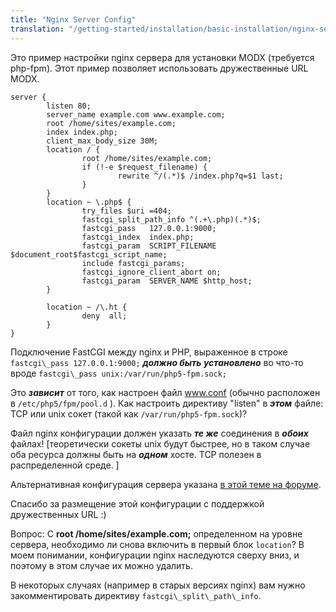 ```yaml
---
title: "Nginx Server Config"
translation: "/getting-started/installation/basic-installation/nginx-server-config"
---
```


Это пример настройки nginx сервера для установки MODX (требуется php-fpm). Этот пример позволяет использовать дружественные URL MODX.

```
server {
        listen 80;
        server_name example.com www.example.com;
        root /home/sites/example.com;
        index index.php;
        client_max_body_size 30M;
        location / {
                root /home/sites/example.com;
                if (!-e $request_filename) {
                        rewrite ^/(.*)$ /index.php?q=$1 last;
                }
        }
        location ~ \.php$ {
                try_files $uri =404;
                fastcgi_split_path_info ^(.+\.php)(.*)$;
                fastcgi_pass   127.0.0.1:9000;
                fastcgi_index  index.php;
                fastcgi_param  SCRIPT_FILENAME  $document_root$fastcgi_script_name;
                include fastcgi_params;
                fastcgi_ignore_client_abort on;
                fastcgi_param  SERVER_NAME $http_host;
        }

        location ~ /\.ht {
                deny  all;
        }
}
```

Подключение FastCGI между nginx и PHP, выраженное в строке `fastcgi\_pass 127.0.0.1:9000;` _**должно быть установлено**_ во что-то вроде `fastcgi\_pass unix:/var/run/php5-fpm.sock;`

Это _**зависит**_ от того, как настроен файл www.conf (обычно расположен в `/etc/php5/fpm/pool.d` ). Как настроить директиву "listen" в _**этом**_ файле: TCP или unix сокет (такой как `/var/run/php5-fpm.sock`)?

Файл nginx конфигурации должен указать _**те же**_ соединения в _**обоих**_ файлах! \[теоретически сокеты unix будут быстрее, но в таком случае оба ресурса должны быть на _**одном**_ хосте. TCP полезен в распределенной среде. \]

Альтернативная конфигурация сервера указана [в этой теме на форуме](http://forums.modx.com/thread/70163/furls-not-working-after-upgrade-2-1-3-pl?page=2#dis-post-394442).

Спасибо за размещение этой конфигурации с поддержкой дружественных URL :)

Вопрос: С **root /home/sites/example.com;** определенном на уровне сервера, необходимо ли снова включить в первый блок `location`? 
В моем понимании, конфигурации nginx наследуются сверху вниз, и поэтому в этом случае их можно удалить.

В некоторых случаях (например в старых версиях nginx) вам нужно закомментировать директиву `fastcgi\_split\_path\_info`.